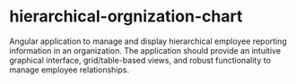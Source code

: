 # hierarchical-orgnization-chart
Angular application to manage and display hierarchical employee reporting information in an organization. The application should provide an intuitive graphical interface, grid/table-based views, and robust functionality to manage employee relationships.
